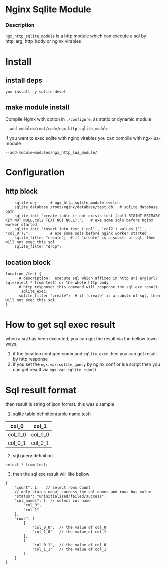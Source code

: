 Nginx Sqlite Module
===================

### Description

`ngx_http_sqlite_module` is a http module which can execute a sql by http_arg, http_body or nginx virables

Install
=============

## install deps

```
yum install -y sqlite-devel
```

## make module install

Compile Nginx with option in `./configure`, as static or dynamic module

```
--add-module=/root/code/ngx_http_sqlite_module
```

if you want to exec sqlite with nginx virables you can compile with ngx-lua-module

```
--add-module=modules/ngx_http_lua_module/
```

Configuration
=============

## http block

```
    sqlite on;      # ngx_http_sqlite_module switch
    sqlite_database /root/nginx/database/test.db;  # sqlite database path
    sqlite_init "create table if not exists test (col1 BIGINT PRIMARY KEY NOT NULL,col2 TEXT NOT NULL);";   # exe some sqls before nginx worker started
    sqlite_init "insert into test ('col1', 'col2') values ('1', 'col_0');";         # exe some sqls before nginx worker started
    sqlite_filter "create";  # if 'create' is a substr of sql, then will not exec this sql
    sqlite_filter "drop";
```

## location block

```
location /test {
      # description:  execute sql which affixed in http uri arg(url?sql=select * from test) or the whole http body
      # http response: this command will response the sql exe result.
       sqlite_exec;
      sqlite_filter "create";  # if 'create' is a substr of sql, then will not exec this sql
}
```

How to get sql exec result
==========================

when a sql has been executed, you can get the result via the bellow towo ways.

1. if the location configed command `sqlite_exec` then you can get result by http response
2. if you set the `ngx.var.sqlite_query` by nginx conf or lua script then you can get result via `ngx.var.sqlite_result`

Sql result format
=================

then result is string of json format. this was s sample

1. sqlite table definition(table name test)

|  col_0   | col_1  |
|  ----  | ----  |
| col_0_0  | col_0_0 |
| col_0_1  | col_0_1 |

2. sql query definition

```
select * from test;
```

3. then the sql exe result will like bellow

```
{
    "count": 1,   // select rows count
    // only status equal success the col_names and rows has value
    "status": "uninitialized/failed/success",
    "col_names": [  // select col name
        "col_0",
        "col_1"
    ],
    "rows": [
        [   
            "col_0_0",  // the value of col_0
            "col_1_0"   // the value of col_1
        ],
        [
            "col_0_1",  // the value of col_0
            "col_1_1"   // the value of col_1
        ]
    ]
}
```
